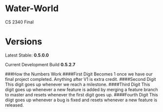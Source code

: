 # Water-World
CS 2340 Final

Versions
========
Latest Stable: **0.5.0.0**

Current Development Build **0.5.2.7**

###How the Numbers Work
####First Digit
Becomes 1 once we have our final project completed. Anything after V1 is extra credit.
####Second Digit
This digit goes up whenever we reach a milestone.
####Third Digit
This digit goes up whenever a new feature is added by merging a feature branch to master and resets whenever the first digit goes up.
####Fourth Digit
This diigt goes up whenever a bug is fixed and resets whenever a new feature is released. 
